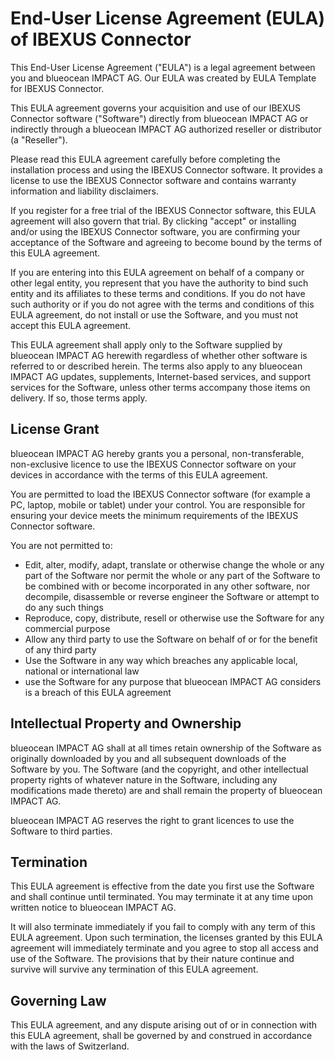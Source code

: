 # End-User License Agreement (EULA) of IBEXUS Connector

This End-User License Agreement ("EULA") is a legal agreement between you and blueocean IMPACT AG. Our EULA was created by EULA Template for IBEXUS Connector.

This EULA agreement governs your acquisition and use of our IBEXUS Connector software ("Software") directly from blueocean IMPACT AG or indirectly through a blueocean IMPACT AG authorized reseller or distributor (a "Reseller").

Please read this EULA agreement carefully before completing the installation process and using the IBEXUS Connector software. It provides a license to use the IBEXUS Connector software and contains warranty information and liability disclaimers.

If you register for a free trial of the IBEXUS Connector software, this EULA agreement will also govern that trial. By clicking "accept" or installing and/or using the IBEXUS Connector software, you are confirming your acceptance of the Software and agreeing to become bound by the terms of this EULA agreement.

If you are entering into this EULA agreement on behalf of a company or other legal entity, you represent that you have the authority to bind such entity and its affiliates to these terms and conditions. If you do not have such authority or if you do not agree with the terms and conditions of this EULA agreement, do not install or use the Software, and you must not accept this EULA agreement.

This EULA agreement shall apply only to the Software supplied by blueocean IMPACT AG herewith regardless of whether other software is referred to or described herein. The terms also apply to any blueocean IMPACT AG updates, supplements, Internet-based services, and support services for the Software, unless other terms accompany those items on delivery. If so, those terms apply.

## License Grant

blueocean IMPACT AG hereby grants you a personal, non-transferable, non-exclusive licence to use the IBEXUS Connector software on your devices in accordance with the terms of this EULA agreement.

You are permitted to load the IBEXUS Connector software (for example a PC, laptop, mobile or tablet) under your control. You are responsible for ensuring your device meets the minimum requirements of the IBEXUS Connector software.

You are not permitted to:

- Edit, alter, modify, adapt, translate or otherwise change the whole or any part of the Software nor permit the whole or any part of the Software to be combined with or become incorporated in any other software, nor decompile, disassemble or reverse engineer the Software or attempt to do any such things
- Reproduce, copy, distribute, resell or otherwise use the Software for any commercial purpose
- Allow any third party to use the Software on behalf of or for the benefit of any third party
- Use the Software in any way which breaches any applicable local, national or international law
- use the Software for any purpose that blueocean IMPACT AG considers is a breach of this EULA agreement

## Intellectual Property and Ownership

blueocean IMPACT AG shall at all times retain ownership of the Software as originally downloaded by you and all subsequent downloads of the Software by you. The Software (and the copyright, and other intellectual property rights of whatever nature in the Software, including any modifications made thereto) are and shall remain the property of blueocean IMPACT AG.

blueocean IMPACT AG reserves the right to grant licences to use the Software to third parties.

## Termination

This EULA agreement is effective from the date you first use the Software and shall continue until terminated. You may terminate it at any time upon written notice to blueocean IMPACT AG.

It will also terminate immediately if you fail to comply with any term of this EULA agreement. Upon such termination, the licenses granted by this EULA agreement will immediately terminate and you agree to stop all access and use of the Software. The provisions that by their nature continue and survive will survive any termination of this EULA agreement.

## Governing Law

This EULA agreement, and any dispute arising out of or in connection with this EULA agreement, shall be governed by and construed in accordance with the laws of Switzerland.
